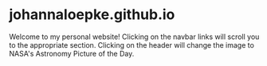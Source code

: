 # johannaloepke.github.io

Welcome to my personal website! Clicking on the navbar links will scroll you to the appropriate section. Clicking on the header will change the image to NASA's Astronomy Picture of the Day.
